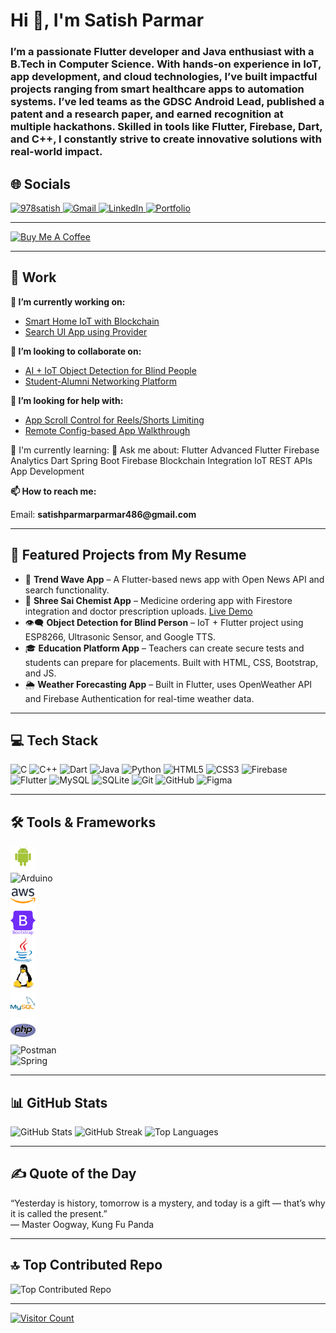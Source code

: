   <div class="container mx-auto p-4 sm:p-8 md:p-12 bg-gray-950 shadow-xl rounded-lg my-8 text-gray-100">

  <h1 class="text-4xl sm:text-5xl font-extrabold text-center text-gray-50 mb-6 flex items-center justify-center">
            Hi 👋, I'm Satish Parmar
        </h1>
        <h3 class="text-center text-lg text-gray-400 mb-8 pb-4 border-b-2 border-gray-800">
            I’m a passionate Flutter developer and Java enthusiast with a B.Tech in Computer Science. With hands-on experience in IoT, app development, and cloud technologies, I’ve built impactful projects ranging from smart healthcare apps to automation systems. I’ve led teams as the GDSC Android Lead, published a patent and a research paper, and earned recognition at multiple hackathons. Skilled in tools like Flutter, Firebase, Dart, and C++, I constantly strive to create innovative solutions with real-world impact.
        </h3>
 <!-- Socials Section -->
        <div class="mb-10">
            <h2 class="text-3xl font-bold text-gray-100 mb-4 flex items-center">
                <span class="mr-2 text-purple-400">🌐</span> Socials
            </h2>
            <div class="flex flex-wrap gap-4 justify-start">
                <a href="https://twitter.com/978satish" target="_blank">
                    <img src="https://img.shields.io/twitter/follow/978satish?logo=twitter&style=for-the-badge" alt="978satish" class="rounded-md shadow-sm"/>
                </a>
                <a href="mailto:satishparmarparmar486@gmail.com">
                    <img src="https://img.shields.io/badge/Gmail-satishparmarparmar486@gmail.com-red?style=for-the-badge&logo=gmail&logoColor=white" alt="Gmail" class="rounded-md shadow-sm"/>
                </a>
                <a href="https://www.linkedin.com/in/satish-parmar-8021a5245/">
                    <img src="https://img.shields.io/badge/LinkedIn-Satish%20Parmar-blue?style=for-the-badge&logo=linkedin&logoColor=white" alt="LinkedIn" class="rounded-md shadow-sm"/>
                </a>
                <a href="https://satishparmar1.github.io/Portfolio/">
                    <img src="https://img.shields.io/badge/Portfolio-Visit-blueviolet?style=for-the-badge&logo=githubpages&logoColor=white" alt="Portfolio" class="rounded-md shadow-sm"/>
                </a>
            </div>
        </div>
        <hr class="border-b-2 border-[#374151] mb-8 pb-4">
<!-- Buy Me A Coffee -->
        <div class="mb-10 text-center">
            <a href="https://www.buymeacoffee.com/invite/SatishParmar1" target="_blank" class="inline-block">
                <img src="https://img.shields.io/badge/Buy%20Me%20a%20Coffee-Support%20My%20Work-yellow?style=for-the-badge&logo=buy-me-a-coffee&logoColor=black" alt="Buy Me A Coffee" class="rounded-md shadow-sm"/>
            </a>
        </div>
        <hr class="border-b-2 border-[#374151] mb-8 pb-4">
        <!-- Work Section -->
        <div class="mb-10">
            <h2 class="text-3xl font-bold text-gray-100 mb-4 flex items-center">
                <span class="mr-2 text-red-500">🚀</span> Work
            </h2>
            <div class="flex flex-wrap justify-center text-left">
                <div class="m-2 p-4 max-w-sm w-full md:w-1/2 lg:w-1/3 xl:w-1/4 bg-gray-800 rounded-lg shadow-md">
                    <strong class="text-green-400">🔭 I’m currently working on:</strong><br>
                    <ul class="list-disc list-inside ml-4 mt-1 text-gray-300">
                        <li><a href="https://github.com/SatishParmar1" class="text-green-300 hover:underline">Smart Home IoT with Blockchain</a></li>
                        <li><a href="https://github.com/SatishParmar1" class="text-green-300 hover:underline">Search UI App using Provider</a></li>
                    </ul>
                </div>

  <div class="m-2 p-4 max-w-sm w-full md:w-1/2 lg:w-1/3 xl:w-1/4 bg-gray-800 rounded-lg shadow-md">
                    <strong class="text-green-400">👯 I’m looking to collaborate on:</strong><br>
                    <ul class="list-disc list-inside ml-4 mt-1 text-gray-300">
                        <li><a href="https://github.com/SatishParmar1" class="text-green-300 hover:underline">AI + IoT Object Detection for Blind People</a></li>
                        <li><a href="https://github.com/SatishParmar1" class="text-green-300 hover:underline">Student-Alumni Networking Platform</a></li>
                    </ul>
                </div>

<div class="m-2 p-4 max-w-sm w-full md:w-1/2 lg:w-1/3 xl:w-1/4 bg-gray-800 rounded-lg shadow-md">
                    <strong class="text-green-400">🤝 I’m looking for help with:</strong><br>
                    <ul class="list-disc list-inside ml-4 mt-1 text-gray-300">
                        <li><a href="https://github.com/SatishParmar1" class="text-green-300 hover:underline">App Scroll Control for Reels/Shorts Limiting</a></li>
                        <li><a href="https://github.com/SatishParmar1" class="text-green-300 hover:underline">Remote Config-based App Walkthrough</a></li>
                    </ul>
                </div>

🌱 I'm currently learning:	💬 Ask me about:
Flutter Advanced	           Flutter
Firebase Analytics	         Dart
Spring Boot	                 Firebase
Blockchain Integration	     IoT
REST APIs                    App Development


</div>

<div class="m-2 p-4 max-w-sm w-full md:w-1/2 lg:w-1/3 xl:w-1/4 bg-gray-800 rounded-lg shadow-md">
                    <strong class="text-green-400">📫 How to reach me:</strong><br>
                    <p class="mt-1 text-gray-300">Email: <strong class="text-green-300">satishparmarparmar486@gmail.com</strong></p>
                </div>
            </div>
        </div>
        <hr class="border-b-2 border-[#374151] mb-8 pb-4">


<div class="mb-10">
            <h2 class="text-3xl font-bold text-gray-100 mb-4 flex items-center">
                <span class="mr-2 text-pink-400">📱</span> Featured Projects from My Resume
            </h2>
            <ul class="list-disc list-inside text-gray-300 ml-4 space-y-2">
                <li>📰 <strong class="text-green-400">Trend Wave App</strong> – A Flutter-based news app with Open News API and search functionality.</li>
                <li>💊 <strong class="text-green-400">Shree Sai Chemist App</strong> – Medicine ordering app with Firestore integration and doctor prescription uploads. <a href="https://bit.ly/shreesaichemist" class="text-green-300 hover:underline" target="_blank">Live Demo</a></li>
                <li>👁️‍🗨️ <strong class="text-green-400">Object Detection for Blind Person</strong> – IoT + Flutter project using ESP8266, Ultrasonic Sensor, and Google TTS.</li>
                <li>🎓 <strong class="text-green-400">Education Platform App</strong> – Teachers can create secure tests and students can prepare for placements. Built with HTML, CSS, Bootstrap, and JS.</li>
                <li>🌦️ <strong class="text-green-400">Weather Forecasting App</strong> – Built in Flutter, uses OpenWeather API and Firebase Authentication for real-time weather data.</li>
            </ul>
        </div>
        <hr class="border-b-2 border-[#374151] mb-8 pb-4">

<div class="mb-10">
            <h2 class="text-3xl font-bold text-gray-100 mb-4 flex items-center">
                <span class="mr-2 text-indigo-400">💻</span> Tech Stack
            </h2>
            <div class="flex flex-wrap gap-3 justify-center">
                <img src="https://img.shields.io/badge/c-%2300599C.svg?style=for-the-badge&logo=c&logoColor=white" alt="C" class="rounded-md shadow-sm"/>
                <img src="https://img.shields.io/badge/c++-%2300599C.svg?style=for-the-badge&logo=c%2B%2B&logoColor=white" alt="C++" class="rounded-md shadow-sm"/>
                <img src="https://img.shields.io/badge/dart-%230175C2.svg?style=for-the-badge&logo=dart&logoColor=white" alt="Dart" class="rounded-md shadow-sm"/>
                <img src="https://img.shields.io/badge/java-%23ED8B00.svg?style=for-the-badge&logo=openjdk&logoColor=white" alt="Java" class="rounded-md shadow-sm"/>
                <img src="https://img.shields.io/badge/python-3670A0?style=for-the-badge&logo=python&logoColor=ffdd54" alt="Python" class="rounded-md shadow-sm"/>
                <img src="https://img.shields.io/badge/html5-%23E34F26.svg?style=for-the-badge&logo=html5&logoColor=white" alt="HTML5" class="rounded-md shadow-sm"/>
                <img src="https://img.shields.io/badge/css3-%231572B6.svg?style=for-the-badge&logo=css3&logoColor=white" alt="CSS3" class="rounded-md shadow-sm"/>
                <img src="https://img.shields.io/badge/firebase-%23039BE5.svg?style=for-the-badge&logo=firebase" alt="Firebase" class="rounded-md shadow-sm"/>
                <img src="https://img.shields.io/badge/Flutter-%2302569B.svg?style=for-the-badge&logo=Flutter&logoColor=white" alt="Flutter" class="rounded-md shadow-sm"/>
                <img src="https://img.shields.io/badge/mysql-4479A1.svg?style=for-the-badge&logo=mysql&logoColor=white" alt="MySQL" class="rounded-md shadow-sm"/>
                <img src="https://img.shields.io/badge/sqlite-%2307405e.svg?style=for-the-badge&logo=sqlite&logoColor=white" alt="SQLite" class="rounded-md shadow-sm"/>
                <img src="https://img.shields.io/badge/git-%23F05033.svg?style=for-the-badge&logo=git&logoColor=white" alt="Git" class="rounded-md shadow-sm"/>
                <img src="https://img.shields.io/badge/github-%23121011.svg?style=for-the-badge&logo=github&logoColor=white" alt="GitHub" class="rounded-md shadow-sm"/>
                <img src="https://img.shields.io/badge/figma-%23F24E1E.svg?style=for-the-badge&logo=figma&logoColor=white" alt="Figma" class="rounded-md shadow-sm"/>
            </div>
        </div>
        <hr class="border-b-2 border-[#374151] mb-8 pb-4">

<div class="mb-10">
            <h2 class="text-3xl font-bold text-gray-100 mb-4 flex items-center">
                <span class="mr-2 text-green-500">🛠️</span> Tools & Frameworks
            </h2>
            <div class="bg-[#1a1a1a] flex flex-wrap gap-4 justify-start p-5 rounded-lg overflow-x-auto">
                <div class="bg-[#262629] p-3 rounded-lg w-20 h-20 flex items-center justify-center flex-shrink-0">
                    <img src="https://raw.githubusercontent.com/devicons/devicon/master/icons/android/android-original-wordmark.svg" width="40" height="40" alt="Android"/>
                </div>
                <div class="bg-[#262629] p-3 rounded-lg w-20 h-20 flex items-center justify-center flex-shrink-0">
                    <img src="https://cdn.worldvectorlogo.com/logos/arduino-1.svg" width="40" height="40" alt="Arduino"/>
                </div>
                <div class="bg-[#262629] p-3 rounded-lg w-20 h-20 flex items-center justify-center flex-shrink-0">
                    <img src="https://raw.githubusercontent.com/devicons/devicon/master/icons/amazonwebservices/amazonwebservices-original-wordmark.svg" width="40" height="40" alt="AWS"/>
                </div>
                <div class="bg-[#262629] p-3 rounded-lg w-20 h-20 flex items-center justify-center flex-shrink-0">
                    <img src="https://raw.githubusercontent.com/devicons/devicon/master/icons/bootstrap/bootstrap-plain-wordmark.svg" width="40" height="40" alt="Bootstrap"/>
                </div>
                <div class="bg-[#262629] p-3 rounded-lg w-20 h-20 flex items-center justify-center flex-shrink-0">
                    <img src="https://raw.githubusercontent.com/devicons/devicon/master/icons/java/java-original.svg" width="40" height="40" alt="Java"/>
                </div>
                <div class="bg-[#262629] p-3 rounded-lg w-20 h-20 flex items-center justify-center flex-shrink-0">
                    <img src="https://raw.githubusercontent.com/devicons/devicon/master/icons/linux/linux-original.svg" width="40" height="40" alt="Linux"/>
                </div>
                <div class="bg-[#262629] p-3 rounded-lg w-20 h-20 flex items-center justify-center flex-shrink-0">
                    <img src="https://raw.githubusercontent.com/devicons/devicon/master/icons/mysql/mysql-original-wordmark.svg" width="40" height="40" alt="MySQL"/>
                </div>
                <div class="bg-[#262629] p-3 rounded-lg w-20 h-20 flex items-center justify-center flex-shrink-0">
                    <img src="https://raw.githubusercontent.com/devicons/devicon/master/icons/php/php-original.svg" width="40" height="40" alt="PHP"/>
                </div>
                <div class="bg-[#262629] p-3 rounded-lg w-20 h-20 flex items-center justify-center flex-shrink-0">
                    <img src="https://www.vectorlogo.zone/logos/getpostman/getpostman-icon.svg" width="40" height="40" alt="Postman"/>
                </div>
                <div class="bg-[#262629] p-3 rounded-lg w-20 h-20 flex items-center justify-center flex-shrink-0">
                    <img src="https://www.vectorlogo.zone/logos/springio/springio-icon.svg" width="40" height="40" alt="Spring"/>
                </div>
            </div>
        </div>
        <hr class="border-b-2 border-[#374151] mb-8 pb-4">


<div class="mb-10 text-center">
            <h2 class="text-3xl font-bold text-gray-100 mb-4 flex items-center justify-center">
                <span class="mr-2 text-teal-400">📊</span> GitHub Stats
            </h2>
            <div class="flex flex-wrap justify-center gap-4">
                <img src="https://github-readme-stats.vercel.app/api?username=SatishParmar1&theme=dark&hide_border=false&include_all_commits=true&count_private=true" alt="GitHub Stats" class="rounded-md shadow-sm"/>
                <img src="https://nirzak-streak-stats.vercel.app/?user=SatishParmar1&theme=dark&hide_border=false" alt="GitHub Streak" class="rounded-md shadow-sm"/>
                <img src="https://github-readme-stats.vercel.app/api/top-langs/?username=SatishParmar1&theme=dark&hide_border=false&layout=compact" alt="Top Languages" class="rounded-md shadow-sm"/>
            </div>
        </div>
        <hr class="border-b-2 border-[#374151] mb-8 pb-4">


 <div class="mb-10 text-center">
            <h2 class="text-3xl font-bold text-gray-100 mb-4 flex items-center justify-center">
                <span class="mr-2 text-yellow-500">✍️</span> Quote of the Day
            </h2>
            <p class="text-gray-300 italic leading-relaxed">
                “Yesterday is history, tomorrow is a mystery, and today is a gift — that’s why it is called the present.”<br/>— Master Oogway, Kung Fu Panda
            </p>
        </div>
        <hr class="border-b-2 border-[#374151] mb-8 pb-4">


 <div class="mb-10 text-center">
            <h2 class="text-3xl font-bold text-gray-100 mb-4 flex items-center justify-center">
                <span class="mr-2 text-purple-500">🔝</span> Top Contributed Repo
            </h2>
            <img src="https://github-contributor-stats.vercel.app/api?username=SatishParmar1&limit=5&theme=dark&combine_all_yearly_contributions=true" alt="Top Contributed Repo" class="rounded-md shadow-sm"/>
        </div>
        <hr class="border-b-2 border-[#374151] mb-8 pb-4">

 <div class="text-center">
            <a href="https://visitcount.itsvg.in/api?id=SatishParmar1&icon=0&color=0" target="_blank">
                <img src="https://visitcount.itsvg.in/api?id=SatishParmar1&icon=0&color=0" alt="Visitor Count" class="inline-block rounded-md shadow-sm"/>
            </a>
        </div>

</div>
